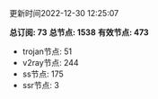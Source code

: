 更新时间2022-12-30 12:25:07

**总订阅: 73**
**总节点: 1538**
**有效节点: 473**
- trojan节点: 51
- v2ray节点: 244
- ss节点: 175
- ssr节点: 3
